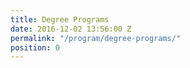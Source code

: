 ```yaml
---
title: Degree Programs
date: 2016-12-02 13:56:00 Z
permalink: "/program/degree-programs/"
position: 0
---
```


